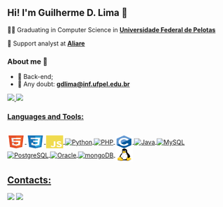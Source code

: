 ## Hi! I'm Guilherme D. Lima 👋

👨‍🎓 Graduating in Computer Science in **[Universidade Federal de Pelotas](https://portal.ufpel.edu.br/)** 

💚 Support analyst at **[Aliare ](https://www.aliare.co/)**
### About me :eyes:

- :dart: Back-end;
- :e-mail: Any doubt: **[gdlima@inf.ufpel.edu.br](gdlima@inf.ufpel.edu.br)**

<div>
  <a href="https://github.com/guilhermedallm4">
  <img height="180em" src="https://github-readme-stats.vercel.app/api?username=guilhermedallm4&show_icons=true&theme=dark&include_all_commits=true&count_private=truex"/>
  <img height="180em" src="https://github-readme-stats.vercel.app/api/top-langs/?username=guilhermedallm4&layout=compact&langs_count=7&theme=dark"/>
</div>

### Languages and Tools:

<div style="display: inline_block"><br>
  <img align="center" alt="HTML" height="30" width="40" src="https://raw.githubusercontent.com/devicons/devicon/master/icons/html5/html5-original.svg">
  
  <img align="center" alt="CSS" height="30" width="40" src="https://raw.githubusercontent.com/devicons/devicon/master/icons/css3/css3-original.svg">
  
  <img align="center" alt="Js" height="30" width="40" src="https://raw.githubusercontent.com/devicons/devicon/master/icons/javascript/javascript-plain.svg">
 
 <img align="center" alt="Python" height="30" width="40" src="https://cdn.jsdelivr.net/gh/devicons/devicon/icons/python/python-original.svg">
  
  <img align="center" alt="PHP" height="30" width="40" src="https://cdn.jsdelivr.net/gh/devicons/devicon/icons/php/php-original.svg">
  
  <img align="center" alt="C" height="30" width="40" src="https://raw.githubusercontent.com/devicons/devicon/00f02ef57fb7601fd1ddcc2fe6fe670fef3ae3e4/icons/c/c-original.svg">
  <img align="center" alt="Java" height="30" width="40" src="https://cdn.jsdelivr.net/gh/devicons/devicon/icons/java/java-original.svg"> 
 
  <img align="center" alt="MySQL" height="30" width="40" src="https://cdn.jsdelivr.net/gh/devicons/devicon/icons/mysql/mysql-original.svg">
  
  <img align="center" alt="PostgreSQL" height="30" width="40" src="https://cdn.jsdelivr.net/gh/devicons/devicon/icons/postgresql/postgresql-original.svg">
  
  <img align="center" alt="Oracle" height="30" width="40" src="https://cdn.jsdelivr.net/gh/devicons/devicon/icons/oracle/oracle-original.svg">
  
  <img align="center" alt="mongoDB" height="30" width="40" src="https://cdn.jsdelivr.net/gh/devicons/devicon/icons/mongodb/mongodb-original.svg">
  
  <img align="center" alt="Linux" height="30" width="40" src="https://raw.githubusercontent.com/devicons/devicon/00f02ef57fb7601fd1ddcc2fe6fe670fef3ae3e4/icons/linux/linux-original.svg">
</div>
  
  ## Contacts:
 
<div> 
  <a href = "mailto:gdlima@inf.ufpel.edu.br"><img src="https://img.shields.io/badge/-Gmail-%23333?style=for-the-badge&logo=gmail&logoColor=white" target="_blank"></a>
  <a href="https://www.linkedin.com/in/guilherme-dallmann-lima-b1157020b/" target="_blank"><img src="https://img.shields.io/badge/-LinkedIn-%230077B5?style=for-the-badge&logo=linkedin&logoColor=white" target="_blank"></a> 
</div>
